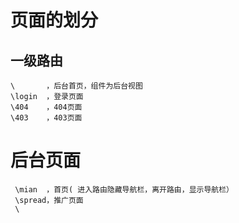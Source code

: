 # 页面的划分

## 一级路由

```
\       ，后台首页，组件为后台视图
\login  ，登录页面
\404    ，404页面
\403    ，403页面
```


# 后台页面

```
 \mian  ，首页( 进入路由隐藏导航栏，离开路由，显示导航栏）
 \spread，推广页面
 \

```


